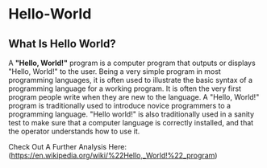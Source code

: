 # Hello-World

## What Is Hello World?

A **"Hello, World!"** program is a computer program that outputs or displays "Hello, World!" to the user. Being a very simple program in most programming languages, it is often used to illustrate the basic syntax of a programming language for a working program. It is often the very first program people write when they are new to the language. A "Hello, World!" program is traditionally used to introduce novice programmers to a programming language. "Hello world!" is also traditionally used in a sanity test to make sure that a computer language is correctly installed, and that the operator understands how to use it. 

Check Out A Further Analysis Here: (https://en.wikipedia.org/wiki/%22Hello,_World!%22_program)



